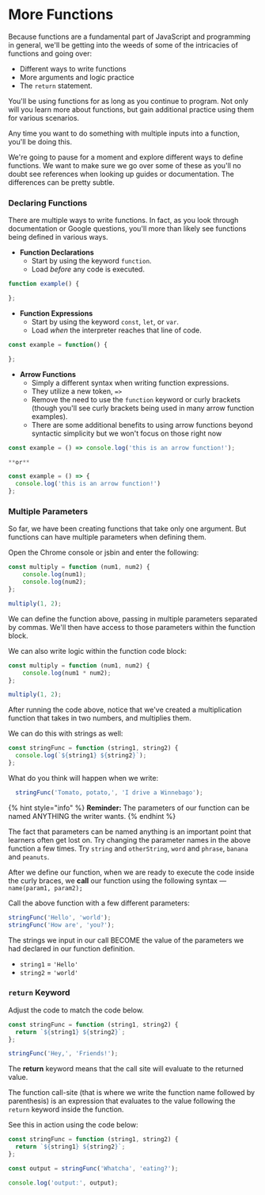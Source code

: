 # More Functions

Because functions are a fundamental part of JavaScript and programming in general, we'll be getting into the weeds of some of the intricacies of functions and going over:

* Different ways to write functions
* More arguments and logic practice
* The `return` statement.

You'll be using functions for as long as you continue to program. Not only will you learn more about functions, but gain additional practice using them for various scenarios.

Any time you want to do something with multiple inputs into a function, you'll be doing this.

We're going to pause for a moment and explore different ways to define functions. We want to make sure we go over some of these as you'll no doubt see references when looking up guides or documentation. The differences can be pretty subtle.

### Declaring Functions

There are multiple ways to write functions. In fact, as you look through documentation or Google questions, you'll more than likely see functions being defined in various ways.

* **Function Declarations** 
  * Start by using the keyword `function`. 
  * Load _before_ any code is executed.

```javascript
function example() {

};
```

* **Function Expressions** 
  * Start by using the keyword `const`, `let`, or `var`. 
  * Load _when_ the interpreter reaches that line of code.

```javascript
const example = function() {

};
```

* **Arrow Functions** 
  * Simply a different syntax when writing function expressions. 
  * They utilize a new token, `=>` 
  * Remove the need to use the `function` keyword or curly brackets \(though you'll see curly brackets being used in many arrow function examples\). 
  * There are some additional benefits to using arrow functions beyond syntactic simplicity but we won't focus on those right now

```javascript
const example = () => console.log('this is an arrow function!');

**or**

const example = () => {
  console.log('this is an arrow function!')
};
```

### Multiple Parameters

So far, we have been creating functions that take only one argument. But functions can have multiple parameters when defining them.

Open the Chrome console or jsbin and enter the following:

```javascript
const multiply = function (num1, num2) {
	console.log(num1);
	console.log(num2);
};

multiply(1, 2);
```

We can define the function above, passing in multiple parameters separated by commas. We'll then have access to those parameters within the function block.

We can also write logic within the function code block:

```javascript
const multiply = function (num1, num2) {
	console.log(num1 * num2);
};

multiply(1, 2);
```

After running the code above, notice that we've created a multiplication function that takes in two numbers, and multiplies them.

We can do this with strings as well:

```javascript
const stringFunc = function (string1, string2) {
  console.log(`${string1} ${string2}`);
};
```

What do you think will happen when we write:

```javascript
  stringFunc('Tomato, potato,', 'I drive a Winnebago');
```

{% hint style="info" %}
**Reminder:** The parameters of our function can be named ANYTHING the writer wants.
{% endhint %}

The fact that parameters can be named anything is an important point that learners often get lost on. Try changing the parameter names in the above function a few times. Try `string` and `otherString`, `word` and `phrase`, `banana` and `peanuts`.

After we define our function, when we are ready to execute the code inside the curly braces, we **call** our function using the following syntax — `name(param1, param2);`

Call the above function with a few different parameters:

```javascript
stringFunc('Hello', 'world');
stringFunc('How are', 'you?');
```

The strings we input in our call BECOME the value of the parameters we had declared in our function definition.

* `string1` = `'Hello'`
* `string2` = `'world'`

### `return` Keyword

Adjust the code to match the code below.

```javascript
const stringFunc = function (string1, string2) {
  return `${string1} ${string2}`;
};

stringFunc('Hey,', 'Friends!');
```

The **return** keyword means that the call site will evaluate to the returned value.

The function call-site \(that is where we write the function name followed by parenthesis\) is an expression that evaluates to the value following the `return` keyword inside the function.

See this in action using the code below:

```javascript
const stringFunc = function (string1, string2) {
  return `${string1} ${string2}`;
};

const output = stringFunc('Whatcha', 'eating?');

console.log('output:', output);
```

